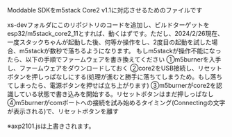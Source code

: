 Moddable SDKをm5stack Core2 v1.1に対応させるためのファイルです

xs-devフォルダにこのリポジトリのコードを追加し、ビルドターゲットをesp32/m5stack_core2_11とすれば、動くはずです。ただし、2024/2/26現在、一度スタックちゃんが起動した後、何等か操作をし、2度目の起動を試した場合、m5stackが数秒で落ちるようになります。
もしm5stackが操作不能になったら、以下の手順でファームウェアを書き換えてください
①m5burnerを入手し、ファームウェアをダウンロードしておく
②core2をUSB接続し、リセットボタンを押しっぱなしにする(処理が進むと勝手に落ちてしまうため。もし落ちてしまったら、電源ボタンを押せば立ち上がります)
③m5burnerがcore2を認識している状態で書き込みを開始する。リセットボタンはまだ押しっぱなし
④m5burnerがcomポートへの接続を試み始めるタイミング(Connectingの文字が表示される)で、リセットボタンを離す

※axp2101.jsは上書きされます。


